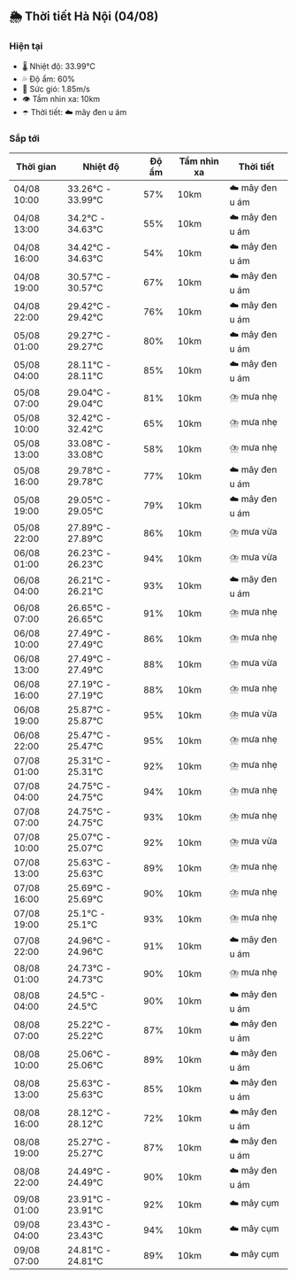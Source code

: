 ## 🌦️ Thời tiết Hà Nội (04/08)

### Hiện tại

- 🌡️ Nhiệt độ: 33.99℃
- 💦 Độ ẩm: 60%
- 💨 Sức gió: 1.85m/s
- 👁️ Tầm nhìn xa: 10km
- ☂️ Thời tiết: ☁️ mây đen u ám

### Sắp tới

| Thời gian | Nhiệt độ | Độ ẩm | Tầm nhìn xa | Thời tiết |
| --- | --- | --- | --- | --- |
| 04/08 10:00 | 33.26℃ - 33.99℃ | 57% | 10km | ☁️ mây đen u ám |
| 04/08 13:00 | 34.2℃ - 34.63℃ | 55% | 10km | ☁️ mây đen u ám |
| 04/08 16:00 | 34.42℃ - 34.63℃ | 54% | 10km | ☁️ mây đen u ám |
| 04/08 19:00 | 30.57℃ - 30.57℃ | 67% | 10km | ☁️ mây đen u ám |
| 04/08 22:00 | 29.42℃ - 29.42℃ | 76% | 10km | ☁️ mây đen u ám |
| 05/08 01:00 | 29.27℃ - 29.27℃ | 80% | 10km | ☁️ mây đen u ám |
| 05/08 04:00 | 28.11℃ - 28.11℃ | 85% | 10km | ☁️ mây đen u ám |
| 05/08 07:00 | 29.04℃ - 29.04℃ | 81% | 10km | ⛈️ mưa nhẹ |
| 05/08 10:00 | 32.42℃ - 32.42℃ | 65% | 10km | ⛈️ mưa nhẹ |
| 05/08 13:00 | 33.08℃ - 33.08℃ | 58% | 10km | ⛈️ mưa nhẹ |
| 05/08 16:00 | 29.78℃ - 29.78℃ | 77% | 10km | ☁️ mây đen u ám |
| 05/08 19:00 | 29.05℃ - 29.05℃ | 79% | 10km | ☁️ mây đen u ám |
| 05/08 22:00 | 27.89℃ - 27.89℃ | 86% | 10km | ⛈️ mưa vừa |
| 06/08 01:00 | 26.23℃ - 26.23℃ | 94% | 10km | ⛈️ mưa vừa |
| 06/08 04:00 | 26.21℃ - 26.21℃ | 93% | 10km | ☁️ mây đen u ám |
| 06/08 07:00 | 26.65℃ - 26.65℃ | 91% | 10km | ⛈️ mưa nhẹ |
| 06/08 10:00 | 27.49℃ - 27.49℃ | 86% | 10km | ⛈️ mưa nhẹ |
| 06/08 13:00 | 27.49℃ - 27.49℃ | 88% | 10km | ⛈️ mưa vừa |
| 06/08 16:00 | 27.19℃ - 27.19℃ | 88% | 10km | ⛈️ mưa nhẹ |
| 06/08 19:00 | 25.87℃ - 25.87℃ | 95% | 10km | ⛈️ mưa vừa |
| 06/08 22:00 | 25.47℃ - 25.47℃ | 95% | 10km | ⛈️ mưa nhẹ |
| 07/08 01:00 | 25.31℃ - 25.31℃ | 92% | 10km | ⛈️ mưa nhẹ |
| 07/08 04:00 | 24.75℃ - 24.75℃ | 94% | 10km | ⛈️ mưa nhẹ |
| 07/08 07:00 | 24.75℃ - 24.75℃ | 93% | 10km | ⛈️ mưa nhẹ |
| 07/08 10:00 | 25.07℃ - 25.07℃ | 92% | 10km | ⛈️ mưa vừa |
| 07/08 13:00 | 25.63℃ - 25.63℃ | 89% | 10km | ⛈️ mưa nhẹ |
| 07/08 16:00 | 25.69℃ - 25.69℃ | 90% | 10km | ⛈️ mưa nhẹ |
| 07/08 19:00 | 25.1℃ - 25.1℃ | 93% | 10km | ⛈️ mưa nhẹ |
| 07/08 22:00 | 24.96℃ - 24.96℃ | 91% | 10km | ☁️ mây đen u ám |
| 08/08 01:00 | 24.73℃ - 24.73℃ | 90% | 10km | ⛈️ mưa nhẹ |
| 08/08 04:00 | 24.5℃ - 24.5℃ | 90% | 10km | ☁️ mây đen u ám |
| 08/08 07:00 | 25.22℃ - 25.22℃ | 87% | 10km | ☁️ mây đen u ám |
| 08/08 10:00 | 25.06℃ - 25.06℃ | 89% | 10km | ☁️ mây đen u ám |
| 08/08 13:00 | 25.63℃ - 25.63℃ | 85% | 10km | ☁️ mây đen u ám |
| 08/08 16:00 | 28.12℃ - 28.12℃ | 72% | 10km | ☁️ mây đen u ám |
| 08/08 19:00 | 25.27℃ - 25.27℃ | 87% | 10km | ☁️ mây đen u ám |
| 08/08 22:00 | 24.49℃ - 24.49℃ | 90% | 10km | ☁️ mây đen u ám |
| 09/08 01:00 | 23.91℃ - 23.91℃ | 92% | 10km | ☁️ mây cụm |
| 09/08 04:00 | 23.43℃ - 23.43℃ | 94% | 10km | ☁️ mây cụm |
| 09/08 07:00 | 24.81℃ - 24.81℃ | 89% | 10km | ☁️ mây cụm |
